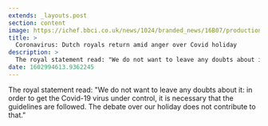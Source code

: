 ```yaml
--- 
extends: _layouts.post 
section: content 
image: https://ichef.bbci.co.uk/news/1024/branded_news/16B07/production/_114953929_mediaitem114953928.jpg 
title: > 
  Coronavirus: Dutch royals return amid anger over Covid holiday 
description: > 
  The royal statement read: "We do not want to leave any doubts about it: in order to get the Covid-19 virus under control, it is necessary that the guidelines are followed.The debate over our holiday does not contribute to that." 
date: 1602994613.9362245 
--- 
```

The royal statement read: "We do not want to leave any doubts about it: in order to get the Covid-19 virus under control, it is necessary that the guidelines are followed. The debate over our holiday does not contribute to that."